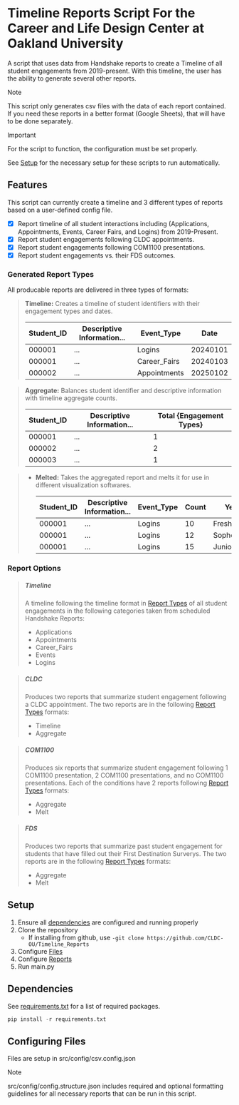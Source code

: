 # Timeline Reports Script For the Career and Life Design Center at Oakland University

A script that uses data from Handshake reports to create a Timeline of all student engagements from 2019-present. With this timeline, the user has the ability to generate several other reports.

> [!NOTE]
>
> This script only generates csv files with the data of each report contained. If you need these reports in a better format (Google Sheets), that will have to be done separately.

> [!IMPORTANT]
>
> For the script to function, the configuration must be set properly.

See [Setup](#setup) for the necessary setup for these scripts to run automatically.

## Features

This script can currently create a timeline and 3 different types of reports based on a user-defined config file.

- [x] Report timeline of all student interactions including (Applications, Appointments, Events, Career Fairs, and Logins) from 2019-Present.
- [x] Report student engagements following CLDC appointments.
- [x] Report student engagements following COM1100 presentations.
- [x] Report student engagements vs. their FDS outcomes.

### Generated Report Types

All producable reports are delivered in three types of formats: 
> **Timeline:** Creates a timeline of student identifiers with their engagement types and dates.
>
>   | Student_ID      | Descriptive Information... | Event_Type      | Date     |
>   |-----------------|----------------------------|-----------------|----------|
>   | 000001          | ...                        | Logins          | 20240101 |
>   | 000001          | ...                        | Career_Fairs    | 20240103 |
>   | 000002          | ...                        | Appointments    | 20250102 |

> **Aggregate:** Balances student identifier and descriptive information with timeline aggregate counts.
>
>   | Student_ID      | Descriptive Information... | Total {Engagement Types}  |
>   |-----------------|----------------------------|---------------------------|
>   | 000001          | ...                        | 1 | 5 | 7 | 3 | 10        |
>   | 000002          | ...                        | 2 | 6 | 4 | 5 | 11        |
>   | 000003          | ...                        | 1 | 0 | 0 | 3 | 6         |

> * **Melted:** Takes the aggregated report and melts it for use in different visualization softwares.
>
>   | Student_ID      | Descriptive Information... | Event_Type  | Count | Year      |
>   |-----------------|----------------------------|-------------|-------|-----------|
>   | 000001          | ...                        | Logins      | 10    | Freshman  | 
>   | 000001          | ...                        | Logins      | 12    | Sophomore | 
>   | 000001          | ...                        | Logins      | 15    | Junior    | 

### Report Options

> ##### Timeline
> A timeline following the timeline format in [Report Types](#generated-report-types) of all student engagements in the following categories taken from scheduled Handshake Reports:
> * Applications
> * Appointments
> * Career_Fairs
> * Events
> * Logins

> ##### CLDC 
> Produces two reports that summarize student engagement following a CLDC appointment. The two reports are in the following [Report Types](#generated-report-types) formats:
> * Timeline
> * Aggregate

> ##### COM1100 
> Produces six reports that summarize student engagement following 1 COM1100 presentation, 2 COM1100 presentations, and no COM1100 presentations. Each of the conditions have 2  reports following [Report Types](#generated-report-types) formats:
> * Aggregate
> * Melt

> ##### FDS
> Produces two reports that summarize past student engagement for students that have filled out their First Destination Surverys. The two reports are in the following [Report Types](#generated-report-types) formats:
> * Aggregate
> * Melt

## Setup

1. Ensure all [dependencies](#dependencies) are configured and running properly
2. Clone the repository
   - If installing from github, use `-git clone https://github.com/CLDC-OU/Timeline_Reports`
3. Configure [Files](#configuring-files)
4. Configure [Reports](#configuring-reports)
5. Run main.py

## Dependencies

See [requirements.txt](requirements.txt) for a list of required packages.

```py
pip install -r requirements.txt
```

## Configuring Files

Files are setup in src/config/csv.config.json

> [!NOTE]
> src/config/config.structure.json includes required and optional formatting guidelines for all necessary reports that can be run in this script.
